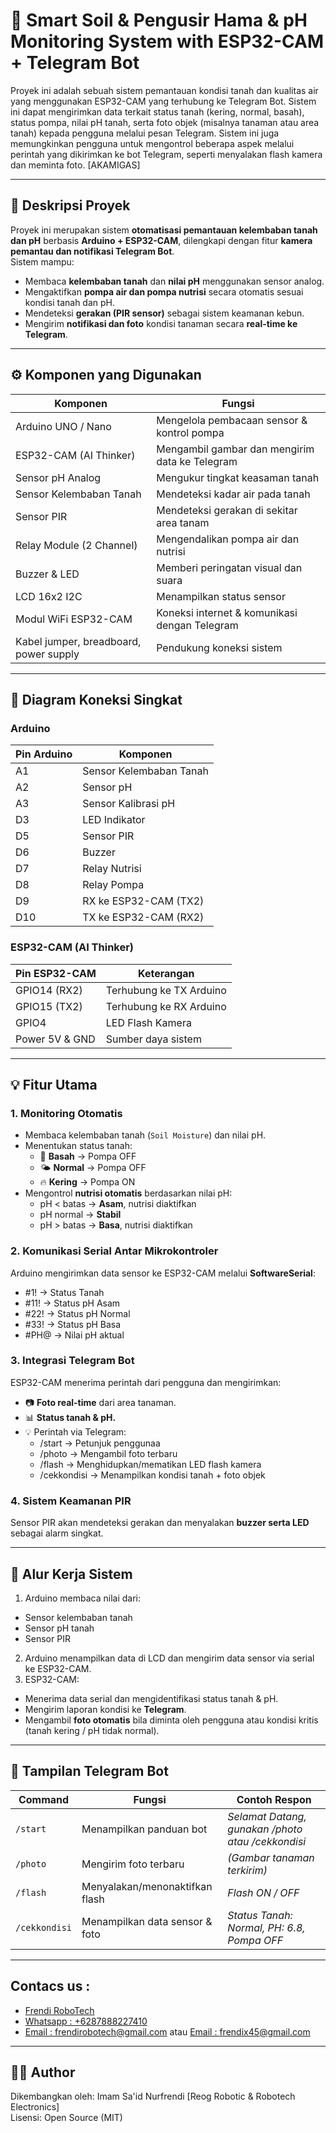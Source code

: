 # 🌱 Smart Soil & Pengusir Hama & pH Monitoring System with ESP32-CAM + Telegram Bot

Proyek ini adalah sebuah sistem pemantauan kondisi tanah dan kualitas air yang menggunakan ESP32-CAM yang terhubung ke Telegram Bot. Sistem ini dapat mengirimkan data terkait status tanah (kering, normal, basah), status pompa, nilai pH tanah, serta foto objek (misalnya tanaman atau area tanah) kepada pengguna melalui pesan Telegram. Sistem ini juga memungkinkan pengguna untuk mengontrol beberapa aspek melalui perintah yang dikirimkan ke bot Telegram, seperti menyalakan flash kamera dan meminta foto. [AKAMIGAS]

---

## 🧩 Deskripsi Proyek
Proyek ini merupakan sistem **otomatisasi pemantauan kelembaban tanah dan pH** berbasis **Arduino + ESP32-CAM**, dilengkapi dengan fitur **kamera pemantau dan notifikasi Telegram Bot**.  
Sistem mampu:
- Membaca **kelembaban tanah** dan **nilai pH** menggunakan sensor analog.  
- Mengaktifkan **pompa air dan pompa nutrisi** secara otomatis sesuai kondisi tanah dan pH.  
- Mendeteksi **gerakan (PIR sensor)** sebagai sistem keamanan kebun.  
- Mengirim **notifikasi dan foto** kondisi tanaman secara **real-time ke Telegram**.

---

## ⚙️ Komponen yang Digunakan

| Komponen | Fungsi |
|----------|---------|
| Arduino UNO / Nano | Mengelola pembacaan sensor & kontrol pompa |
| ESP32-CAM (AI Thinker) | Mengambil gambar dan mengirim data ke Telegram |
| Sensor pH Analog | Mengukur tingkat keasaman tanah |
| Sensor Kelembaban Tanah | Mendeteksi kadar air pada tanah |
| Sensor PIR | Mendeteksi gerakan di sekitar area tanam |
| Relay Module (2 Channel) | Mengendalikan pompa air dan nutrisi |
| Buzzer & LED | Memberi peringatan visual dan suara |
| LCD 16x2 I2C | Menampilkan status sensor |
| Modul WiFi ESP32-CAM | Koneksi internet & komunikasi dengan Telegram |
| Kabel jumper, breadboard, power supply | Pendukung koneksi sistem |

---

## 🔗 Diagram Koneksi Singkat

### **Arduino**
| Pin Arduino | Komponen |
|--------------|-----------|
| A1 | Sensor Kelembaban Tanah |
| A2 | Sensor pH |
| A3 | Sensor Kalibrasi pH |
| D3 | LED Indikator |
| D5 | Sensor PIR |
| D6 | Buzzer |
| D7 | Relay Nutrisi |
| D8 | Relay Pompa |
| D9 | RX ke ESP32-CAM (TX2) |
| D10 | TX ke ESP32-CAM (RX2) |

### **ESP32-CAM (AI Thinker)**
| Pin ESP32-CAM | Keterangan |
|----------------|-------------|
| GPIO14 (RX2) | Terhubung ke TX Arduino |
| GPIO15 (TX2) | Terhubung ke RX Arduino |
| GPIO4 | LED Flash Kamera |
| Power 5V & GND | Sumber daya sistem |

---

## 💡 Fitur Utama

### 1. **Monitoring Otomatis**
- Membaca kelembaban tanah (`Soil Moisture`) dan nilai pH.  
- Menentukan status tanah:
  - 🌊 **Basah** → Pompa OFF  
  - 🌤 **Normal** → Pompa OFF  
  - 🔥 **Kering** → Pompa ON  
- Mengontrol **nutrisi otomatis** berdasarkan nilai pH:
  - pH < batas → **Asam**, nutrisi diaktifkan  
  - pH normal → **Stabil**  
  - pH > batas → **Basa**, nutrisi diaktifkan  

### 2. **Komunikasi Serial Antar Mikrokontroler**
Arduino mengirimkan data sensor ke ESP32-CAM melalui **SoftwareSerial**:
 - #1! → Status Tanah
 - #11! → Status pH Asam
 - #22! → Status pH Normal
 - #33! → Status pH Basa
 - #PH@ → Nilai pH aktual

### 3. **Integrasi Telegram Bot**
ESP32-CAM menerima perintah dari pengguna dan mengirimkan:
- 📷 **Foto real-time** dari area tanaman.
- 📊 **Status tanah & pH.**
- 💡 Perintah via Telegram:
  - /start → Petunjuk penggunaa
  - /photo → Mengambil foto terbaru
  - /flash → Menghidupkan/mematikan LED flash kamera
  - /cekkondisi → Menampilkan kondisi tanah + foto objek
 
### 4. **Sistem Keamanan PIR**
Sensor PIR akan mendeteksi gerakan dan menyalakan **buzzer serta LED** sebagai alarm singkat.

---

## 🧠 Alur Kerja Sistem

1. Arduino membaca nilai dari:
 - Sensor kelembaban tanah  
 - Sensor pH tanah  
 - Sensor PIR  
2. Arduino menampilkan data di LCD dan mengirim data sensor via serial ke ESP32-CAM.
3. ESP32-CAM:
 - Menerima data serial dan mengidentifikasi status tanah & pH.
 - Mengirim laporan kondisi ke **Telegram**.
 - Mengambil **foto otomatis** bila diminta oleh pengguna atau kondisi kritis (tanah kering / pH tidak normal).

---

## 📱 Tampilan Telegram Bot

| Command | Fungsi | Contoh Respon |
|----------|---------|----------------|
| `/start` | Menampilkan panduan bot | *Selamat Datang, gunakan /photo atau /cekkondisi* |
| `/photo` | Mengirim foto terbaru | *(Gambar tanaman terkirim)* |
| `/flash` | Menyalakan/menonaktifkan flash | *Flash ON / OFF* |
| `/cekkondisi` | Menampilkan data sensor & foto | *Status Tanah: Normal, PH: 6.8, Pompa OFF* |

---

## Contacs us : 
* [Frendi RoboTech](https://www.instagram.com/frendi.co/)
* [Whatsapp : +6287888227410](https://wa.me/+6287888227410)
* [Email    : frendirobotech@gmail.com](https://mail.google.com/mail/u/0/?view=cm&tf=1&fs=1&to=frendirobotech@gmail.com) atau [Email    : frendix45@gmail.com](https://mail.google.com/mail/u/0/?view=cm&tf=1&fs=1&to=frendix45@gmail.com)

---

## 👨‍💻 Author
Dikembangkan oleh: Imam Sa'id Nurfrendi [Reog Robotic & Robotech Electronics]  
Lisensi: Open Source (MIT)
